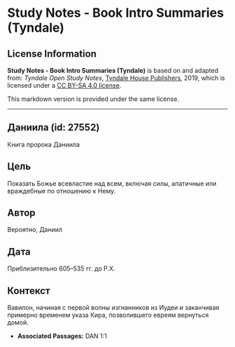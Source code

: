 # Study Notes - Book Intro Summaries (Tyndale)

## License Information

**Study Notes - Book Intro Summaries (Tyndale)** is based on and adapted from: _Tyndale Open Study Notes_, [Tyndale House Publishers](https://tyndaleopenresources.com/), 2019, which is licensed under a [CC BY-SA 4.0 license](https://creativecommons.org/licenses/by-sa/4.0/legalcode.en).

This markdown version is provided under the same license.



--------------------------------

## Даниила (id: 27552)

Книга пророка Даниила

Цель
----

Показать Божье всевластие над всем, включая силы, апатичные или враждебные по отношению к Нему.

Автор
-----

Вероятно, Даниил

Дата
----

Приблизительно 605–535 гг. до Р.Х.

Контекст
--------

Вавилон, начиная с первой волны изгнанников из Иудеи и заканчивая примерно временем указа Кира, позволившего евреям вернуться домой.

* **Associated Passages:** DAN 1:1

